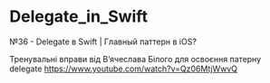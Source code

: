 # Delegate_in_Swift
№36 - Delegate в Swift | Главный паттерн в iOS?

Тренувальні вправи від В’ячеслава Білого для освоєння патерну delegate
https://www.youtube.com/watch?v=Qz06MtjWwvQ

